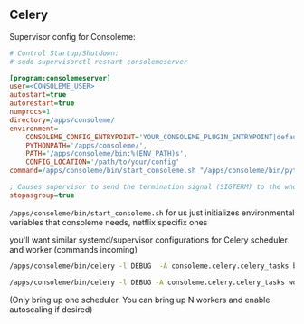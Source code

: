 ## Celery

Supervisor config for Consoleme:

```ini
# Control Startup/Shutdown:
# sudo supervisorctl restart consolemeserver

[program:consolemeserver]
user=<CONSOLEME_USER>
autostart=true
autorestart=true
numprocs=1
directory=/apps/consoleme/
environment=
    CONSOLEME_CONFIG_ENTRYPOINT='YOUR_CONSOLEME_PLUGIN_ENTRYPOINT|default_config',
    PYTHONPATH='/apps/consoleme/',
    PATH='/apps/consoleme/bin:%(ENV_PATH)s',
    CONFIG_LOCATION='/path/to/your/config'
command=/apps/consoleme/bin/start_consoleme.sh "/apps/consoleme/bin/python -m consoleme.__main__"

; Causes supervisor to send the termination signal (SIGTERM) to the whole process group.
stopasgroup=true
```

`/apps/consoleme/bin/start_consoleme.sh` for us just initializes environmental variables that consoleme needs, netflix specifix ones


you'll want similar systemd/supervisor configurations for Celery scheduler and worker (commands incoming)

```bash
/apps/consoleme/bin/celery -l DEBUG  -A consoleme.celery.celery_tasks beat --pidfile /tmp/celery.pid

/apps/consoleme/bin/celery -l DEBUG -A consoleme.celery.celery_tasks worker -E --pidfile /tmp/celery.pid --max-memory-per-child=1000000 --max-tasks-per-child 50 --soft-time-limit 3600 --concurrency=10 -O fair
```

(Only bring up one scheduler. You can bring up N workers and enable autoscaling if desired)
